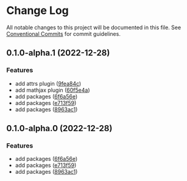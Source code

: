 # Change Log

All notable changes to this project will be documented in this file. See [Conventional Commits](https://conventionalcommits.org) for commit guidelines.

## 0.1.0-alpha.1 (2022-12-28)

### Features

- add attrs plugin ([9fea84c](https://github.com/Mister-Hope/mdit-plugins/commit/9fea84cc169c7c09d880177cc2da5c13895e0cd7))
- add mathjax plugin ([60f5e4a](https://github.com/Mister-Hope/mdit-plugins/commit/60f5e4a7a017a29a11554c4da15c542dba4a933d))
- add packages ([6f6a56e](https://github.com/Mister-Hope/mdit-plugins/commit/6f6a56e018bee8da6d2a3b3c9524fd97b214d0d5))
- add packages ([e713f59](https://github.com/Mister-Hope/mdit-plugins/commit/e713f59b76ecf7335fa4fee7e5028c66479df2f9))
- add packages ([8963ac1](https://github.com/Mister-Hope/mdit-plugins/commit/8963ac1dc53870b1d6515f54e3f9ba3e6793e63f))

## 0.1.0-alpha.0 (2022-12-28)

### Features

- add packages ([6f6a56e](https://github.com/Mister-Hope/mdit-plugins/commit/6f6a56e018bee8da6d2a3b3c9524fd97b214d0d5))
- add packages ([e713f59](https://github.com/Mister-Hope/mdit-plugins/commit/e713f59b76ecf7335fa4fee7e5028c66479df2f9))
- add packages ([8963ac1](https://github.com/Mister-Hope/mdit-plugins/commit/8963ac1dc53870b1d6515f54e3f9ba3e6793e63f))
